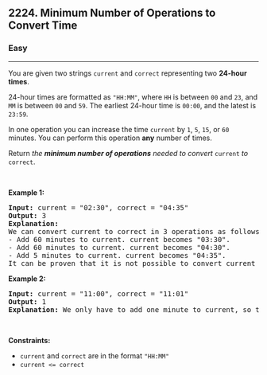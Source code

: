 <h2>2224. Minimum Number of Operations to Convert Time</h2><h3>Easy</h3><hr><div><p>You are given two strings <code>current</code> and <code>correct</code> representing two <strong>24-hour times</strong>.</p>

<p>24-hour times are formatted as <code>"HH:MM"</code>, where <code>HH</code> is between <code>00</code> and <code>23</code>, and <code>MM</code> is between <code>00</code> and <code>59</code>. The earliest 24-hour time is <code>00:00</code>, and the latest is <code>23:59</code>.</p>

<p>In one operation you can increase the time <code>current</code> by <code>1</code>, <code>5</code>, <code>15</code>, or <code>60</code> minutes. You can perform this operation <strong>any</strong> number of times.</p>

<p>Return <em>the <strong>minimum number of operations</strong> needed to convert </em><code>current</code><em> to </em><code>correct</code>.</p>

<p>&nbsp;</p>
<p><strong>Example 1:</strong></p>

<pre><strong>Input:</strong> current = "02:30", correct = "04:35"
<strong>Output:</strong> 3
<strong>Explanation:
</strong>We can convert current to correct in 3 operations as follows:
- Add 60 minutes to current. current becomes "03:30".
- Add 60 minutes to current. current becomes "04:30".
- Add 5 minutes to current. current becomes "04:35".
It can be proven that it is not possible to convert current to correct in fewer than 3 operations.</pre>

<p><strong>Example 2:</strong></p>

<pre><strong>Input:</strong> current = "11:00", correct = "11:01"
<strong>Output:</strong> 1
<strong>Explanation:</strong> We only have to add one minute to current, so the minimum number of operations needed is 1.
</pre>

<p>&nbsp;</p>
<p><strong>Constraints:</strong></p>

<ul>
	<li><code>current</code> and <code>correct</code> are in the format <code>"HH:MM"</code></li>
	<li><code>current &lt;= correct</code></li>
</ul>
</div>